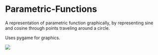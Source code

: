 # Parametric-Functions
A representation of parametric function graphically, by representing sine and cosine through points traveling around a circle.

Uses pygame for graphics.

<img src="https://media.giphy.com/media/Me7GUSrdvvGH4UaPgu/giphy.gif"/>
